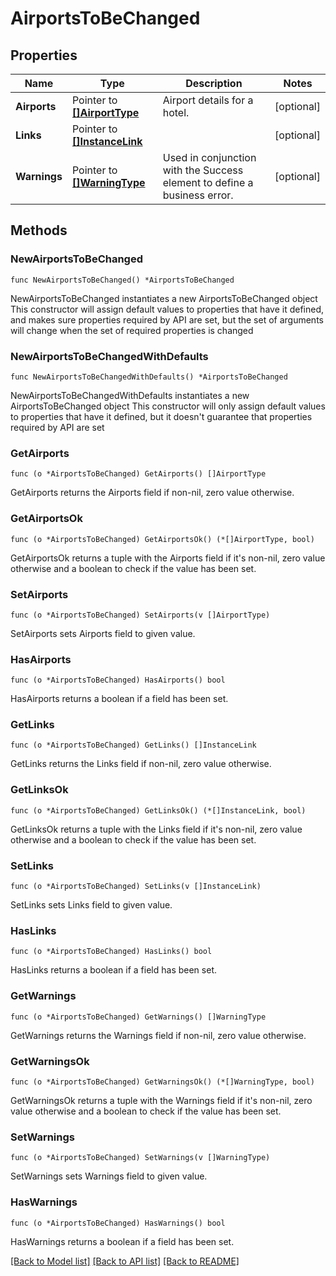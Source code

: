 # AirportsToBeChanged

## Properties

Name | Type | Description | Notes
------------ | ------------- | ------------- | -------------
**Airports** | Pointer to [**[]AirportType**](AirportType.md) | Airport details for a hotel. | [optional] 
**Links** | Pointer to [**[]InstanceLink**](InstanceLink.md) |  | [optional] 
**Warnings** | Pointer to [**[]WarningType**](WarningType.md) | Used in conjunction with the Success element to define a business error. | [optional] 

## Methods

### NewAirportsToBeChanged

`func NewAirportsToBeChanged() *AirportsToBeChanged`

NewAirportsToBeChanged instantiates a new AirportsToBeChanged object
This constructor will assign default values to properties that have it defined,
and makes sure properties required by API are set, but the set of arguments
will change when the set of required properties is changed

### NewAirportsToBeChangedWithDefaults

`func NewAirportsToBeChangedWithDefaults() *AirportsToBeChanged`

NewAirportsToBeChangedWithDefaults instantiates a new AirportsToBeChanged object
This constructor will only assign default values to properties that have it defined,
but it doesn't guarantee that properties required by API are set

### GetAirports

`func (o *AirportsToBeChanged) GetAirports() []AirportType`

GetAirports returns the Airports field if non-nil, zero value otherwise.

### GetAirportsOk

`func (o *AirportsToBeChanged) GetAirportsOk() (*[]AirportType, bool)`

GetAirportsOk returns a tuple with the Airports field if it's non-nil, zero value otherwise
and a boolean to check if the value has been set.

### SetAirports

`func (o *AirportsToBeChanged) SetAirports(v []AirportType)`

SetAirports sets Airports field to given value.

### HasAirports

`func (o *AirportsToBeChanged) HasAirports() bool`

HasAirports returns a boolean if a field has been set.

### GetLinks

`func (o *AirportsToBeChanged) GetLinks() []InstanceLink`

GetLinks returns the Links field if non-nil, zero value otherwise.

### GetLinksOk

`func (o *AirportsToBeChanged) GetLinksOk() (*[]InstanceLink, bool)`

GetLinksOk returns a tuple with the Links field if it's non-nil, zero value otherwise
and a boolean to check if the value has been set.

### SetLinks

`func (o *AirportsToBeChanged) SetLinks(v []InstanceLink)`

SetLinks sets Links field to given value.

### HasLinks

`func (o *AirportsToBeChanged) HasLinks() bool`

HasLinks returns a boolean if a field has been set.

### GetWarnings

`func (o *AirportsToBeChanged) GetWarnings() []WarningType`

GetWarnings returns the Warnings field if non-nil, zero value otherwise.

### GetWarningsOk

`func (o *AirportsToBeChanged) GetWarningsOk() (*[]WarningType, bool)`

GetWarningsOk returns a tuple with the Warnings field if it's non-nil, zero value otherwise
and a boolean to check if the value has been set.

### SetWarnings

`func (o *AirportsToBeChanged) SetWarnings(v []WarningType)`

SetWarnings sets Warnings field to given value.

### HasWarnings

`func (o *AirportsToBeChanged) HasWarnings() bool`

HasWarnings returns a boolean if a field has been set.


[[Back to Model list]](../README.md#documentation-for-models) [[Back to API list]](../README.md#documentation-for-api-endpoints) [[Back to README]](../README.md)


